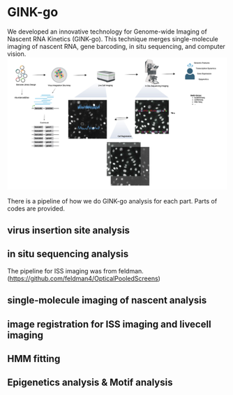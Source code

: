 # GINK-go 

We developed an innovative technology for Genome-wide Imaging of Nascent RNA Kinetics (GINK-go). This technique merges single-molecule imaging of nascent RNA, gene barcoding, in situ sequencing, and computer vision.
![image](./docs/workflow.jpg)

There is a pipeline of how we do GINK-go analysis for each part. Parts of codes are provided.

## virus insertion site analysis

## in situ sequencing analysis
The pipeline for ISS imaging was from feldman.
(https://github.com/feldman4/OpticalPooledScreens)

## single-molecule imaging of nascent analysis

## image registration for ISS imaging and livecell imaging

## HMM fitting

## Epigenetics analysis & Motif analysis










